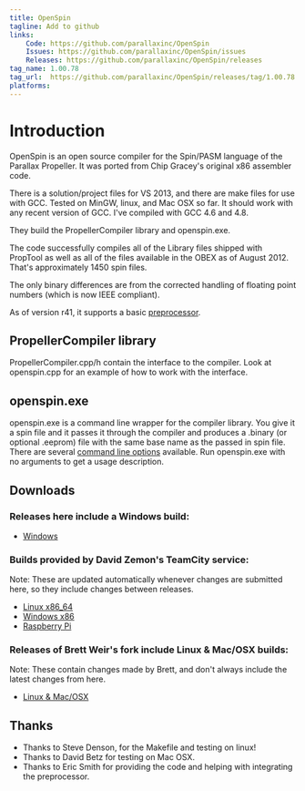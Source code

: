 ```yaml
---
title: OpenSpin
tagline: Add to github
links:
    Code: https://github.com/parallaxinc/OpenSpin
    Issues: https://github.com/parallaxinc/OpenSpin/issues
    Releases: https://github.com/parallaxinc/OpenSpin/releases
tag_name: 1.00.78
tag_url:  https://github.com/parallaxinc/OpenSpin/releases/tag/1.00.78
platforms:
---
```

Introduction
============

OpenSpin is an open source compiler for the Spin/PASM language of the Parallax Propeller. It was ported from Chip Gracey's original x86 assembler code.

There is a solution/project files for VS 2013, and there are make files for use with GCC. Tested on MinGW, linux, and Mac OSX so far. It should work with any recent version of GCC. I've compiled with GCC 4.6 and 4.8.

They build the PropellerCompiler library and openspin.exe.

The code successfully compiles all of the Library files shipped with PropTool as well as all of the files available in the OBEX as of August 2012. That's approximately 1450 spin files.

The only binary differences are from the corrected handling of floating point numbers (which is now IEEE compliant).

As of version r41, it supports a basic [preprocessor](https://github.com/reltham/OpenSpin/wiki/Preprocessor).

PropellerCompiler library
-------------------------

PropellerCompiler.cpp/h contain the interface to the compiler. Look at openspin.cpp for an example of how to work with the interface.

openspin.exe
------------

openspin.exe is a command line wrapper for the compiler library. You give it a spin file and it passes it through the compiler and produces a .binary (or optional .eeprom) file with the same base name as the passed in spin file. There are several [command line options](https://github.com/reltham/OpenSpin/wiki/CommandLine) available. Run openspin.exe with no arguments to get a usage description.

Downloads
---------

### Releases here include a Windows build:
* [Windows](https://github.com/parallaxinc/OpenSpin/releases)

### Builds provided by David Zemon's TeamCity service:
 Note: These are updated automatically whenever changes are submitted here, so they include changes between releases.
* [Linux x86_64](http://david.zemon.name:8111/repository/download/OpenSpin_LinuxX8664/lastSuccessful/openspin.tar.gz?guest=1)
* [Windows x86](http://david.zemon.name:8111/repository/download/OpenSpin_WindowsX86/lastSuccessful/openspin.zip?guest=1)
* [Raspberry Pi](http://david.zemon.name:8111/repository/download/OpenSpin_RaspberryPi/lastSuccessful/openspin.tar.gz?guest=1)

### Releases of Brett Weir's fork include Linux & Mac/OSX builds:
 Note: These contain changes made by Brett, and don't always include the latest changes from here.
* [Linux & Mac/OSX](https://github.com/bweir/OpenSpin/releases)

Thanks
------

* Thanks to Steve Denson, for the Makefile and testing on linux!
* Thanks to David Betz for testing on Mac OSX.
* Thanks to Eric Smith for providing the code and helping with integrating the preprocessor.

